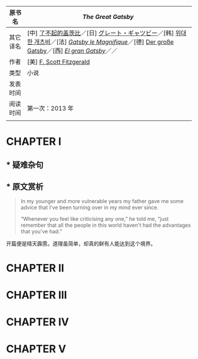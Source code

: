 | 原书名   | *The Great Gatsby*                                           |
| -------- | ------------------------------------------------------------ |
| 其它译名 | [中] [了不起的盖茨比](https://zh.wikipedia.org/zh-hans/%E4%BA%86%E4%B8%8D%E8%B5%B7%E7%9A%84%E7%9B%96%E8%8C%A8%E6%AF%94)／[日] [グレート・ギャツビー](https://ja.wikipedia.org/wiki/%E3%82%B0%E3%83%AC%E3%83%BC%E3%83%88%E3%83%BB%E3%82%AE%E3%83%A3%E3%83%84%E3%83%93%E3%83%BC)／[韩] [위대한 개츠비](https://ko.wikipedia.org/wiki/%EC%9C%84%EB%8C%80%ED%95%9C_%EA%B0%9C%EC%B8%A0%EB%B9%84)／[法] *[Gatsby le Magnifique](https://fr.wikipedia.org/wiki/Gatsby_le_Magnifique)*／[德] [Der große Gatsby](https://de.wikipedia.org/wiki/Der_gro%C3%9Fe_Gatsby)／[西] [*El gran Gatsby*](https://es.wikipedia.org/wiki/El_gran_Gatsby)／／ |
| 作者     | [美] [F. Scott Fitzgerald](https://en.wikipedia.org/wiki/F._Scott_Fitzgerald) |
| 类型     | 小说                                                         |
| 发表时间 |                                                              |
| 阅读时间 | 第一次：2013 年                                              |
|          |                                                              |







# CHAPTER I



## * 疑难杂句





## * 原文赏析

> In my younger and more vulnerable years my father gave me some advice that I've been turning over in my mind ever since.
>
> “Whenever you feel like criticising any one,” he told me, “just remember that all the people in this world haven't had the advantages that you've had.”

开篇便是晴天霹雳。道理虽简单，却真的鲜有人能达到这个境界。





# CHAPTER II



# CHAPTER III





# CHAPTER IV



# CHAPTER V